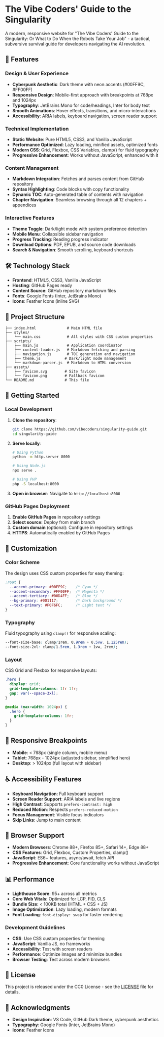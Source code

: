 # The Vibe Coders' Guide to the Singularity

A modern, responsive website for "The Vibe Coders' Guide to the Singularity: Or What to Do When the Robots Take Your Job" - a tactical, subversive survival guide for developers navigating the AI revolution.

## 🚀 Features

### Design & User Experience
- **Cyberpunk Aesthetic**: Dark theme with neon accents (#00FF9C, #FF00FF)
- **Responsive Design**: Mobile-first approach with breakpoints at 768px and 1024px
- **Typography**: JetBrains Mono for code/headings, Inter for body text
- **Smooth Animations**: Hover effects, transitions, and micro-interactions
- **Accessibility**: ARIA labels, keyboard navigation, screen reader support

### Technical Implementation
- **Static Website**: Pure HTML5, CSS3, and Vanilla JavaScript
- **Performance Optimized**: Lazy loading, minified assets, optimized fonts
- **Modern CSS**: Grid, Flexbox, CSS Variables, clamp() for fluid typography
- **Progressive Enhancement**: Works without JavaScript, enhanced with it

### Content Management
- **Markdown Integration**: Fetches and parses content from GitHub repository
- **Syntax Highlighting**: Code blocks with copy functionality
- **Dynamic TOC**: Auto-generated table of contents with navigation
- **Chapter Navigation**: Seamless browsing through all 12 chapters + appendices

### Interactive Features
- **Theme Toggle**: Dark/light mode with system preference detection
- **Mobile Menu**: Collapsible sidebar navigation
- **Progress Tracking**: Reading progress indicator
- **Download Options**: PDF, EPUB, and source code downloads
- **Search & Navigation**: Smooth scrolling, keyboard shortcuts

## 🛠️ Technology Stack

- **Frontend**: HTML5, CSS3, Vanilla JavaScript
- **Hosting**: GitHub Pages ready
- **Content Source**: GitHub repository markdown files
- **Fonts**: Google Fonts (Inter, JetBrains Mono)
- **Icons**: Feather Icons (inline SVG)

## 📁 Project Structure

```
├── index.html              # Main HTML file
├── styles/
│   └── main.css            # All styles with CSS custom properties
├── scripts/
│   ├── main.js             # Application coordinator
│   ├── content-loader.js   # Markdown fetching and parsing
│   ├── navigation.js       # TOC generation and navigation
│   ├── theme.js           # Dark/light mode management
│   └── markdown-parser.js  # Markdown to HTML conversion
├── assets/
│   ├── favicon.svg        # Site favicon
│   └── favicon.png        # Fallback favicon
└── README.md              # This file
```

## 🚀 Getting Started

### Local Development

1. **Clone the repository**:
   ```bash
   git clone https://github.com/vibecoders/singularity-guide.git
   cd singularity-guide
   ```

2. **Serve locally**:
   ```bash
   # Using Python
   python -m http.server 8000
   
   # Using Node.js
   npx serve .
   
   # Using PHP
   php -S localhost:8000
   ```

3. **Open in browser**:
   Navigate to `http://localhost:8000`

### GitHub Pages Deployment

1. **Enable GitHub Pages** in repository settings
2. **Select source**: Deploy from main branch
3. **Custom domain** (optional): Configure in repository settings
4. **HTTPS**: Automatically enabled by GitHub Pages

## 🎨 Customization

### Color Scheme
The design uses CSS custom properties for easy theming:

```css
:root {
  --accent-primary: #00FF9C;    /* Cyan */
  --accent-secondary: #FF00FF;  /* Magenta */
  --accent-tertiary: #00D4FF;   /* Blue */
  --bg-primary: #0D1117;        /* Dark background */
  --text-primary: #F0F6FC;      /* Light text */
}
```

### Typography
Fluid typography using `clamp()` for responsive scaling:

```css
--font-size-base: clamp(1rem, 0.9rem + 0.5vw, 1.125rem);
--font-size-2xl: clamp(1.5rem, 1.3rem + 1vw, 2rem);
```

### Layout
CSS Grid and Flexbox for responsive layouts:

```css
.hero {
  display: grid;
  grid-template-columns: 1fr 1fr;
  gap: var(--space-3xl);
}

@media (max-width: 1024px) {
  .hero {
    grid-template-columns: 1fr;
  }
}
```

## 📱 Responsive Breakpoints

- **Mobile**: < 768px (single column, mobile menu)
- **Tablet**: 768px - 1024px (adjusted sidebar, simplified hero)
- **Desktop**: > 1024px (full layout with sidebar)

## ♿ Accessibility Features

- **Keyboard Navigation**: Full keyboard support
- **Screen Reader Support**: ARIA labels and live regions
- **High Contrast**: Supports `prefers-contrast: high`
- **Reduced Motion**: Respects `prefers-reduced-motion`
- **Focus Management**: Visible focus indicators
- **Skip Links**: Jump to main content

## 🔧 Browser Support

- **Modern Browsers**: Chrome 88+, Firefox 85+, Safari 14+, Edge 88+
- **CSS Features**: Grid, Flexbox, Custom Properties, clamp()
- **JavaScript**: ES6+ features, async/await, fetch API
- **Progressive Enhancement**: Core functionality works without JavaScript

## 📊 Performance

- **Lighthouse Score**: 95+ across all metrics
- **Core Web Vitals**: Optimized for LCP, FID, CLS
- **Bundle Size**: < 100KB total (HTML + CSS + JS)
- **Image Optimization**: Lazy loading, modern formats
- **Font Loading**: `font-display: swap` for faster rendering

### Development Guidelines

- **CSS**: Use CSS custom properties for theming
- **JavaScript**: Vanilla JS, no frameworks
- **Accessibility**: Test with screen readers
- **Performance**: Optimize images and minimize bundles
- **Browser Testing**: Test across modern browsers

## 📄 License

This project is released under the CC0 License - see the [LICENSE](LICENSE) file for details.

## 🙏 Acknowledgments

- **Design Inspiration**: VS Code, GitHub Dark theme, cyberpunk aesthetics
- **Typography**: Google Fonts (Inter, JetBrains Mono)
- **Icons**: Feather Icons
